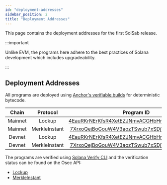 ```yaml
---
id: "deployment-addresses"
sidebar_position: 2
title: "Deployment Addresses"
---
```


This page contains the deployment addresses for the first SolSab release.

:::important

Unlike EVM, the programs here adhere to the best practices of Solana development which includes upgradeability.

:::

## Deployment Addresses

All programs are deployed using
[Anchor's verifiable builds](https://www.anchor-lang.com/docs/references/verifiable-builds) for deterministic bytecode.

|  Chain  |   Protocol    |                                                               Program ID                                                               |
| :-----: | :-----------: | :------------------------------------------------------------------------------------------------------------------------------------: |
| Mainnet |    Lockup     |        [4EauRKrNErKfsR4XetEZJNmvACGHbHnHV4R5dvJuqupC](https://solscan.io/account/4EauRKrNErKfsR4XetEZJNmvACGHbHnHV4R5dvJuqupC)         |
| Mainnet | MerkleInstant |        [7XrxoQejBoGouW4V3aozTSwub7xSDjYqB4Go7YLjF9rV](https://solscan.io/account/7XrxoQejBoGouW4V3aozTSwub7xSDjYqB4Go7YLjF9rV)         |
| Devnet  |    Lockup     | [4EauRKrNErKfsR4XetEZJNmvACGHbHnHV4R5dvJuqupC](https://solscan.io/account/4EauRKrNErKfsR4XetEZJNmvACGHbHnHV4R5dvJuqupC?cluster=devnet) |
| Devnet  | MerkleInstant | [7XrxoQejBoGouW4V3aozTSwub7xSDjYqB4Go7YLjF9rV](https://solscan.io/account/7XrxoQejBoGouW4V3aozTSwub7xSDjYqB4Go7YLjF9rV?cluster=devnet) |

The programs are verified using [Solana Verify CLI](https://github.com/Ellipsis-Labs/solana-verifiable-build/) and the
verification status can be found on the Osec API:

- [Lockup](https://verify.osec.io/status/4EauRKrNErKfsR4XetEZJNmvACGHbHnHV4R5dvJuqupC)
- [MerkleInstant](https://verify.osec.io/status/7XrxoQejBoGouW4V3aozTSwub7xSDjYqB4Go7YLjF9rV)
